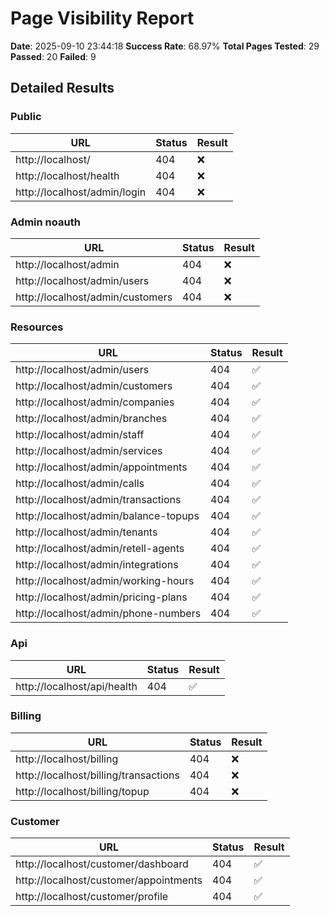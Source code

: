 # Page Visibility Report

**Date**: 2025-09-10 23:44:18
**Success Rate**: 68.97%
**Total Pages Tested**: 29
**Passed**: 20
**Failed**: 9

## Detailed Results

### Public

| URL | Status | Result |
|-----|--------|--------|
| http://localhost/ | 404 | ❌ |
| http://localhost/health | 404 | ❌ |
| http://localhost/admin/login | 404 | ❌ |

### Admin noauth

| URL | Status | Result |
|-----|--------|--------|
| http://localhost/admin | 404 | ❌ |
| http://localhost/admin/users | 404 | ❌ |
| http://localhost/admin/customers | 404 | ❌ |

### Resources

| URL | Status | Result |
|-----|--------|--------|
| http://localhost/admin/users | 404 | ✅ |
| http://localhost/admin/customers | 404 | ✅ |
| http://localhost/admin/companies | 404 | ✅ |
| http://localhost/admin/branches | 404 | ✅ |
| http://localhost/admin/staff | 404 | ✅ |
| http://localhost/admin/services | 404 | ✅ |
| http://localhost/admin/appointments | 404 | ✅ |
| http://localhost/admin/calls | 404 | ✅ |
| http://localhost/admin/transactions | 404 | ✅ |
| http://localhost/admin/balance-topups | 404 | ✅ |
| http://localhost/admin/tenants | 404 | ✅ |
| http://localhost/admin/retell-agents | 404 | ✅ |
| http://localhost/admin/integrations | 404 | ✅ |
| http://localhost/admin/working-hours | 404 | ✅ |
| http://localhost/admin/pricing-plans | 404 | ✅ |
| http://localhost/admin/phone-numbers | 404 | ✅ |

### Api

| URL | Status | Result |
|-----|--------|--------|
| http://localhost/api/health | 404 | ✅ |

### Billing

| URL | Status | Result |
|-----|--------|--------|
| http://localhost/billing | 404 | ❌ |
| http://localhost/billing/transactions | 404 | ❌ |
| http://localhost/billing/topup | 404 | ❌ |

### Customer

| URL | Status | Result |
|-----|--------|--------|
| http://localhost/customer/dashboard | 404 | ✅ |
| http://localhost/customer/appointments | 404 | ✅ |
| http://localhost/customer/profile | 404 | ✅ |

